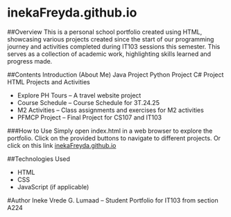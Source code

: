 # inekaFreyda.github.io

##Overview
This is a personal school portfolio created using HTML, showcasing various projects created since the start of our programming journey and activities completed during IT103 sessions this semester. This serves as a collection of academic work, highlighting skills learned and progress made.

##Contents
Introduction (About Me)
Java Project
Python Project
C# Project
HTML Projects and Activities
  - Explore PH Tours – A travel website project
  - Course Schedule – Course Schedule for 3T.24.25
  - M2 Activities – Class assignments and exercises for M2 activities
  - PFMCP Project – Final Project for CS107 and IT103

###How to Use
Simply open index.html in a web browser to explore the portfolio. Click on the provided buttons to navigate to different projects.
Or click on this link [inekaFreyda.github.io](inekaFreyda.github.io)

##Technologies Used
- HTML
- CSS
- JavaScript (if applicable)

#Author
Ineke Vrede G. Lumaad – Student Portfolio for IT103 from section A224
